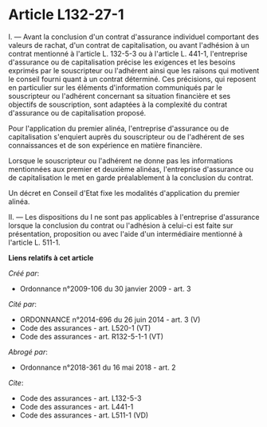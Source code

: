 # Article L132-27-1

I. ― Avant la conclusion d'un contrat d'assurance individuel comportant des valeurs de rachat, d'un contrat de
capitalisation, ou avant l'adhésion à un contrat mentionné à l'article L. 132-5-3 ou à l'article L. 441-1, l'entreprise
d'assurance ou de capitalisation précise les exigences et les besoins exprimés par le souscripteur ou l'adhérent ainsi que
les raisons qui motivent le conseil fourni quant à un contrat déterminé. Ces précisions, qui reposent en particulier sur les
éléments d'information communiqués par le souscripteur ou l'adhérent concernant sa situation financière et ses objectifs de
souscription, sont adaptées à la complexité du contrat d'assurance ou de capitalisation proposé. 

Pour l'application du premier alinéa, l'entreprise d'assurance ou de capitalisation s'enquiert auprès du souscripteur ou de
l'adhérent de ses connaissances et de son expérience en matière financière. 

Lorsque le souscripteur ou l'adhérent ne donne pas les informations mentionnées aux premier et deuxième alinéas, l'entreprise
d'assurance ou de capitalisation le met en garde préalablement à la conclusion du contrat. 

Un décret en Conseil d'Etat fixe les modalités d'application du premier alinéa. 

II. ― Les dispositions du I ne sont pas applicables à l'entreprise d'assurance lorsque la conclusion du contrat ou l'adhésion
à celui-ci est faite sur présentation, proposition ou avec l'aide d'un intermédiaire mentionné à l'article L. 511-1.

**Liens relatifs à cet article**

_Créé par_:

  - Ordonnance n°2009-106 du 30 janvier 2009 - art. 3

_Cité par_:

  - ORDONNANCE n°2014-696 du 26 juin 2014 - art. 3 (V)
  - Code des assurances - art. L520-1 (VT)
  - Code des assurances - art. R132-5-1-1 (VT)

_Abrogé par_:

  - Ordonnance n°2018-361 du 16 mai 2018 - art. 2

_Cite_:

  - Code des assurances - art. L132-5-3
  - Code des assurances - art. L441-1
  - Code des assurances - art. L511-1 (VD)
